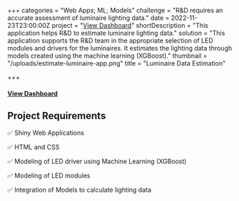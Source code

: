 +++
categories = "Web Apps; ML; Models"
challenge = "R&D requires an accurate assessment of luminaire lighting data."
date = 2022-11-23T23:00:00Z
project = "[View Dashboard](https://pit-gmbh-wt.shinyapps.io/app_estimate/)"
shortDescription = "This application helps R&D to estimate luminaire lighting data."
solution = "This application supports the R&D team in the appropriate selection of LED modules and drivers for the luminaires. It estimates the lighting data through models created using the machine learning (XGBoost)."
thumbnail = "/uploads/estimate-luminaire-app.png"
title = "Luminaire Data Estimation"

+++
#### [View Dashboard](https://pit-gmbh-wt.shinyapps.io/app_estimate/)

## Project Requirements

✅ Shiny Web Applications

✅ HTML and CSS

✅ Modeling of LED driver using Machine Learning (XGBoost)

✅ Modeling of LED modules

✅ Integration of Models to calculate lighting data